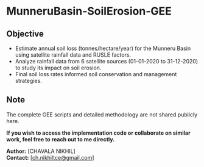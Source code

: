 # MunneruBasin-SoilErosion-GEE

## Objective

- Estimate annual soil loss (tonnes/hectare/year) for the Munneru Basin using satellite rainfall data and RUSLE factors.
- Analyze rainfall data from 6 satellite sources (01-01-2020 to 31-12-2020) to study its impact on soil erosion.
- Final soil loss rates informed soil conservation and management strategies.

## Note

The complete GEE scripts and detailed methodology are not shared publicly here.

**If you wish to access the implementation code or collaborate on similar work, feel free to reach out to me directly.**

**Author:** [CHAVALA NIKHIL]  
**Contact:** [ch.nikhiltce@gmail.com]
